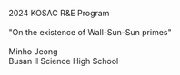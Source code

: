 2024 KOSAC R&E Program<br />
<br />
"On the existence of Wall-Sun-Sun primes"<br />
<br />
Minho Jeong<Br />
Busan Il Science High School
